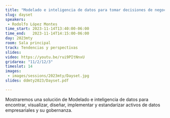 ```yaml
---
title: "Modelado e inteligencia de datos para tomar decisiones de negocio acertadas, presentado por Dayset"
slug: dayset
speakers:
 - Rodolfo López Montes
time_start: 2023-11-14T13:40:00-06:00
time_end:   2023-11-14T14:15:00-06:00
day: 2023mty
room: Sala principal 
track: Tendencias y perspectivas
slides: 
video: https://youtu.be/rui9PItNnxU
gridarea: "11/2/12/3"
timeslot: 14
images:
 - images/sessions/2023mty/Dayset.jpg
slides: ddmty2023/Dayset.pdf

---
```


Mostraremos una solución de Modelado e inteligencia de datos para encontrar, visualizar, diseñar, implementar y estandarizar activos de datos empresariales y su gobernanza.
